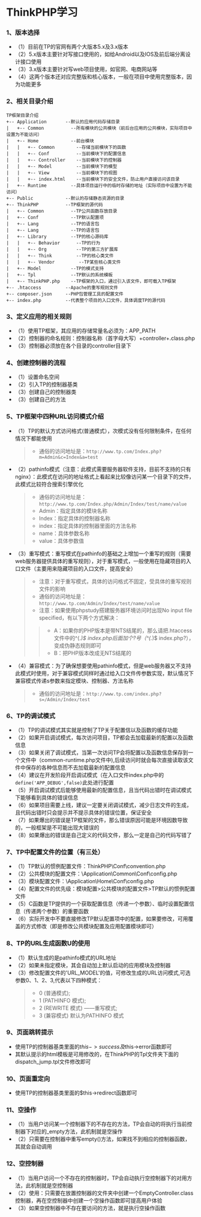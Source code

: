 # ThinkPHP学习
### 1、版本选择
* （1）目前在TP的官网有两个大版本5.x及3.x版本
* （2）5.x版本主要针对写接口使用的，如给Android以及IOS及前后端分离设计接口使用
* （3）3.x版本主要针对写web项目使用，如官网、电商网站等
* （4）这两个版本还对应完整版和核心版本，一般在项目中使用完整版本，因为功能更多
### 2、相关目录介绍
```
TP框架目录介绍        
+-- Application       --默认的应用代码存储目录
|   +-- Common          --所有模块的公共模块（前后台应用的公共模块，实际项目中设置为不能访问）
|   +-- Home            --前台模块
|   |   +-- Common        --存储当前模块下的函数
|   |   +-- Conf          --当前模块下的配置信息
|   |   +-- Controller    --当前模块下的控制器
|   |   +-- Model         --当前模块下的模型
|   |   +-- View          --当前模块下的视图
|   |   +-- index.html    --当前模块下的安全文件，防止用户直接访问该目录
|   +-- Runtime         --具体项目运行中的临时存储的地址（实际项目中设置为不能访问）
+-- Public            --默认的存储静态资源的目录
+-- ThinkPHP          --TP框架的源代码
|   +-- Common          --TP公共函数存放目录
|   +-- Conf            --TP默认配置项
|   +-- Lang            --TP的语言包
|   +-- Lang            --TP的语言包
|   +-- Library         --TP的核心源码库
|   |   +-- Behavior      --TP的行为
|   |   +-- Org           --TP的第三方扩展库
|   |   +-- Think         --TP的核心类文件
|   |   +-- Vendor         --TP某些核心类文件
|   +-- Model           --TP的模式支持
|   +-- Tpl             --TP默认的系统模板
|   +-- ThinkPHP.php    --TP框架的入口，通过引入该文件，即可载入TP框架
+-- .htaccess         --Apache的重写规则文件
+-- composer.json     --PHP包管理工具的配置文件
+-- index.php         --代表整个项目的入口文件，具体调度TP的源代码
```
### 3、定义应用的相关规则
* （1）使用TP框架，其应用的存储常量名必须为：APP_PATH
* （2）控制器的命名规则：控制器名称（首字母大写）+controller+.class.php
* （3）控制器必须放在各个目录的controller目录下
### 4、创建控制器的流程
* （1）设置命名空间
* （2）引入TP的控制器基类
* （3）创建自己的控制器类
* （3）创建自己的方法
### 5、TP框架中四种URL访问模式介绍
* （1）TP的默认方式访问格式(普通模式），次模式没有任何限制条件，在任何情况下都能使用
    > * 通俗的访问地址是：`http://www.tp.com/Index.php?m=Admin&c=Index&a=test`
* （2）pathinfo模式（注意：此模式需要服务器软件支持，目前不支持的只有nginx）：此模式在访问的地址格式上看起来比较像访问某一个目录下的文件，此模式比较符合搜索引擎优化
    > * 通俗的访问地址是：`http://www.tp.com/Index.php/Admin/Index/test/name/value`
    > * Admin：指定具体的模块名称
    > * Index：指定具体的控制器名称
    > * index：指定具体的控制器里面的方法名称
    > * name：具体参数名称
    > * value：具体参数值
* （3）重写模式：重写模式在pathinfo的基础之上增加一个重写的规则（需要web服务器提供具体的重写规则），对于重写模式，一般使用在隐藏项目的入口文件（主要用来隐藏项目的入口文件，提高安全）
    > * 注意：对于重写模式，具体的访问格式不固定，受具体的重写规则文件的影响
    > * 通俗的访问地址是：`http://www.tp.com/Admin/Index/test/name/value`
    > * 注意：如果使用phpstudy搭建服务器环境访问时出现No input file specified，有以下两个方式解决：
    >> * A：如果你的PHP版本是带NTS结尾的，那么请把.htaccess文件中的^(.*)$ index.php后面加个?号（^(.*)$ index.php?），变成伪静态规则即可
    >> * B：把PHP版本改成无NTS结尾的
* （4）兼容模式：为了确保想要使用pathinfo模式，但是web服务器又不支持此模式时使用，对于兼容模式同样时通过给入口文件传参数实现，默认情况下兼容模式传递s参数来指定模块、控制器、方法名称
    > * 通俗的访问地址是：`http://www.tp.com/index.php?s=/Admin/Index/test`
### 6、TP的调试模式
* （1）TP的调试模式其实就是控制了TP关于配置信以及函数的缓存功能
* （2）如果开启调试模式，每次访问项目，TP都会去加载最新的配置以及函数信息
* （3）如果关闭了调试模式，当第一次访问TP会将配置以及函数信息保存到一个文件中（common-runtime.php文件中),后续访问时就会每次直接读取该文件中保存的各种信息而不去加载最新的配置信息
* （4）建议在开发阶段开启调试模式（在入口文件index.php中的`define('APP_DEBUG',false)`此处进行配置
* （5）开启调试模式后能够使用最新的配置信息，且当代码出错时在调试模式下能够看到具体的错误信息
* （6）如果项目需要上线，建议一定要关闭调试模式，减少日志文件的生成，且代码出错时只会提示并不提示具体的错误位置，保证安全
* （7）如果爆出的错误是TP框架的文件，那么错误原因可能是环境因数导致的，一般框架是不可能出现大错误的
* （8）如果爆出的错误是自己定义的代码文件，那么一定是自己的代码写错了
### 7、TP中配置文件的位置（有三处）
* （1）TP默认的惯例配置文件：ThinkPHP\Conf\convention.php
* （2）公共模块的配置文件：\Application\Common\Conf\config.php
* （3）模块配置文件：\Application\Home\Conf\config.php
* （4）配置文件的优先级：模块配置>公共模块的配置文件>TP默认的惯例配置文件
* （5）C函数是TP提供的一个获取配置信息（传递一个参数）、临时设置配置信息（传递两个参数）的重要函数
* （6）实际开发中不要直接修改TP默认配置项中的配置，如果要修改，可用覆盖的方式修改（即是修改公共模块配置及应用配置模块即可）
### 8、TP的URL生成函数U的使用
* （1）默认生成的是pathinfo模式的URL地址
* （2）如果未指定模块，其会自动加上默认启动的应用模块及控制器
* （3）修改配置文件的'URL_MODEL'的值，可修改生成的URL访问模式,可选参数0、1、2、3,代表以下四种模式：
   > * 0 (普通模式);
   > * 1 (PATHINFO 模式);
   > * 2 (REWRITE  模式) ——重写模式; 
   > * 3 (兼容模式)  默认为PATHINFO 模式
### 9、页面跳转提示
* 使用TP的控制器基类里面的$this->success及$this->error函数即可
* 其默认提示的html模板是可用修改的，在ThinkPHP的Tpl文件夹下面的dispatch_jump.tpl文件修改即可
### 10、页面重定向
* 使用TP的控制器基类里面的$this->redirect函数即可
### 11、空操作
* （1）当用户访问某一个控制器下的不存在的方法，TP会自动的将执行当前控制器下对应的_empty方法，此机制就是空操作
* （2）只需要在控制器中重写empty()方法，如果找不到相应的控制器函数，其就会自动调用
### 12、空控制器
* （1）当用户访问一个不存在的控制器时，TP会自动执行空控制器下的对用方法，此机制就是空控制器
* （2）使用：只需要在放置控制器的文件夹中创建一个EmptyController.class控制器，再在空控制器中创建一个空操作函数即可提高用户体验
* （3）如果空控制器中不存在要访问的方法，就是执行空操作函数
